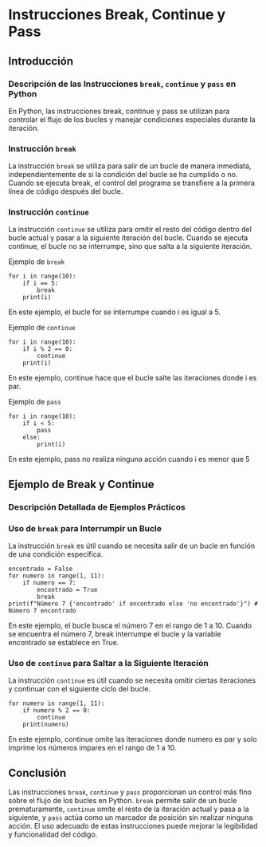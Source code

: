 # Instrucciones Break, Continue y Pass

## Introducción
### Descripción de las Instrucciones `break`, `continue` y `pass` en Python
En Python, las instrucciones break, continue y pass se utilizan para controlar el flujo de los bucles y manejar condiciones especiales durante la iteración.

### Instrucción `break`
La instrucción `break` se utiliza para salir de un bucle de manera inmediata, independientemente de si la condición del bucle se ha cumplido o no. Cuando se ejecuta break, el control del programa se transfiere a la primera línea de código después del bucle.

### Instrucción `continue`
La instrucción `continue` se utiliza para omitir el resto del código dentro del bucle actual y pasar a la siguiente iteración del bucle. Cuando se ejecuta continue, el bucle no se interrumpe, sino que salta a la siguiente iteración.

Ejemplo de `break`
```
for i in range(10):
    if i == 5:
        break
    print(i)
``` 
En este ejemplo, el bucle for se interrumpe cuando i es igual a 5.

Ejemplo de `continue`
```
for i in range(10):
    if i % 2 == 0:
        continue
    print(i)

```
En este ejemplo, continue hace que el bucle salte las iteraciones donde i es par.

Ejemplo de `pass`
```
for i in range(10):
    if i < 5:
        pass
    else:
        print(i)
```
En este ejemplo, pass no realiza ninguna acción cuando i es menor que 5

## Ejemplo de Break y Continue
### Descripción Detallada de Ejemplos Prácticos
### Uso de `break` para Interrumpir un Bucle
La instrucción `break` es útil cuando se necesita salir de un bucle en función de una condición específica.

```
encontrado = False
for numero in range(1, 11):
    if numero == 7:
        encontrado = True
        break
print(f"Número 7 {'encontrado' if encontrado else 'no encontrado'}") # Número 7 encontrado
```

En este ejemplo, el bucle busca el número 7 en el rango de 1 a 10. Cuando se encuentra el número 7, break interrumpe el bucle y la variable encontrado se establece en True.

### Uso de `continue` para Saltar a la Siguiente Iteración
La instrucción `continue` es útil cuando se necesita omitir ciertas iteraciones y continuar con el siguiente ciclo del bucle.

```
for numero in range(1, 11):
    if numero % 2 == 0:
        continue
    print(numero)
```
En este ejemplo, continue omite las iteraciones donde numero es par y solo imprime los números impares en el rango de 1 a 10.

## Conclusión
Las instrucciones `break`, `continue` y `pass` proporcionan un control más fino sobre el flujo de los bucles en Python. `break` permite salir de un bucle prematuramente, `continue` omite el resto de la iteración actual y pasa a la siguiente, y `pass` actúa como un marcador de posición sin realizar ninguna acción. El uso adecuado de estas instrucciones puede mejorar la legibilidad y funcionalidad del código.